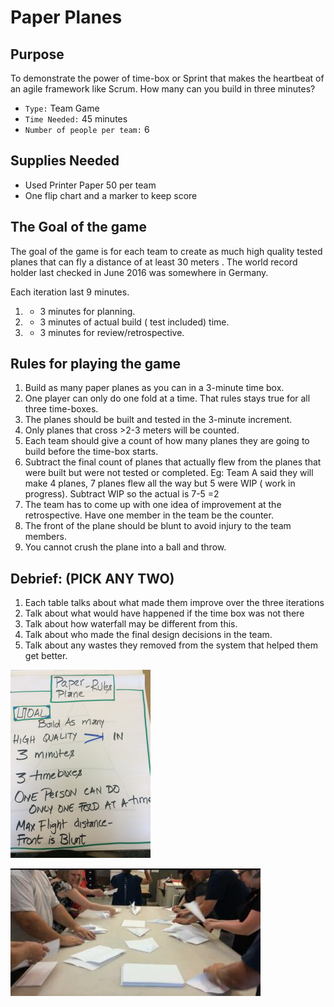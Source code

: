# Paper Planes

## Purpose

To demonstrate the power of time-box or Sprint that makes the heartbeat of an agile framework like Scrum. How many can you build in three minutes?

- `Type:`  Team Game
- `Time Needed:` 45 minutes
- `Number of people per team:` 6

## Supplies Needed

- Used Printer Paper 50 per team
- One flip chart and a marker to keep score

## The Goal of the game

The goal of the game is for each team to create as much high quality tested planes that can fly a distance of at least 30 meters . The world record holder last checked in June 2016 was somewhere in Germany.

Each iteration last 9 minutes.

1. - 3 minutes for planning.
2. - 3 minutes of actual build ( test included) time.
3. - 3 minutes for review/retrospective.

## Rules for playing the game

1. Build as many paper planes as you can in a 3-minute time box.
2. One player can only do one fold at a time. That rules stays true for all three time-boxes.
3. The planes should be built and tested in the 3-minute increment.
4. Only planes that cross >2-3 meters will be counted.
5. Each team should give a count of how many planes they are going to build before the time-box starts.
6. Subtract the final count of planes that actually flew from the planes that were built but were not tested or completed.  Eg: Team A said they will make 4 planes, 7 planes flew all the way but 5 were WIP ( work in progress). Subtract WIP so the actual is 7-5 =2
7. The team has to come up with one idea of improvement at the retrospective. Have one member in the team be the counter.
8. The front of the plane should be blunt to avoid injury to the team members.
9. You cannot crush the plane into a ball and throw.

## Debrief: (PICK ANY TWO)

1. Each table talks about what made them improve over the three iterations
2. Talk about what would have happened if the time box was not there
3. Talk about how waterfall may be different from this.
4. Talk about who made the final design decisions in the team.
5. Talk about any wastes they removed from the system that helped them get better.

![paper-planes-rules](images/paper-planes-rules.jpg)

![paper-planes-folding](images/paper-planes-folding2.jpg)
